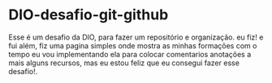 # DIO-desafio-git-github
Esse é um desafio da DIO, para fazer um repositório e organização. eu fiz! e fui além, fiz uma pagina simples onde mostra as minhas formações
com o tempo eu vou implementando ela para colocar comentarios anotações a mais alguns recursos, mas eu estou feliz que eu consegui fazer esse 
desafio!.
